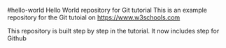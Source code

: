 #hello-world
Hello World repository for Git tutorial
This is an example repository for the Git tutoial on https://www.w3schools.com

This repository is built step by step in the tutorial.
It now includes step for Github
